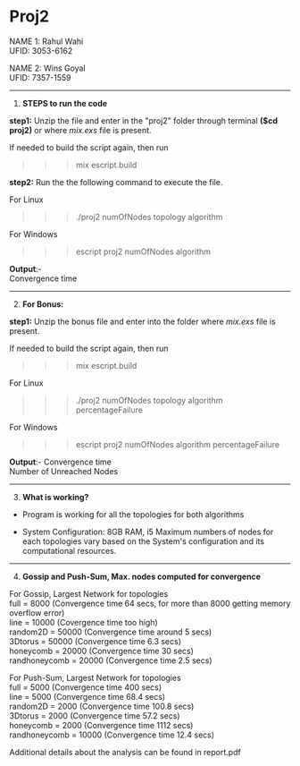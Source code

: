 # Proj2

NAME 1: Rahul Wahi  
UFID: 3053-6162  
  
NAME 2: Wins Goyal  
UFID: 7357-1559  
  
*************************************************************************************************************************
1. **STEPS to run the code**
   
__step1:__ Unzip the file and enter in the "proj2" folder through terminal **($cd proj2)** or where *mix.exs* file is present.  
  
If needed to build the script again, then run  
>>> mix escript.build
  
__step2:__ Run the the following command to execute the file.  
  
For Linux  
>>> ./proj2 numOfNodes topology algorithm

For Windows  
>>> escript proj2 numOfNodes algorithm

__Output__:-  
Convergence time

*************************************************************************************************
2. **For Bonus:**  
   
__step1:__ Unzip the bonus file and enter into the folder where *mix.exs* file is present.  
  
If needed to build the script again, then run  
>>> mix escript.build  

For Linux  
>>> ./proj2 numOfNodes topology algorithm percentageFailure  
  
For Windows  
>>>  escript proj2 numOfNodes algorithm percentageFailure  
  
__Output__:-
Convergence time  
Number of Unreached Nodes

*************************************************************************************************
3. **What is working?**
  
- Program is working for all the topologies for both algorithms
  
- System Configuration: 8GB RAM, i5
Maximum numbers of nodes for each topologies vary based on the System's configuration and its computational resources.

*************************************************************************************************
4. **Gossip and Push-Sum, Max. nodes computed for convergence**
  
For Gossip, Largest Network for topologies  
full = 8000 (Convergence time 64 secs, for more than 8000 getting memory overflow error)  
line =  10000 (Covergence time too high)  
random2D = 50000 (Convergence time around 5 secs)  
3Dtorus = 50000 (Convergence time 6.3 secs)  
honeycomb = 20000 (Convergence time 30 secs)  
randhoneycomb = 20000 (Convergence time 2.5 secs)  

For Push-Sum, Largest Network for topologies  
full = 5000 (Convergence time 400 secs)  
line = 5000 (Convergence time 68.4 secs)  
random2D = 2000 (Convergence time 100.8 secs)  
3Dtorus = 2000 (Convergence time 57.2 secs)  
honeycomb = 2000 (Convergence time 1112 secs)  
randhoneycomb = 10000 (Convergence time 12.4 secs)  
  
  
Additional details about the analysis can be found in report.pdf  
